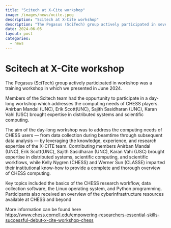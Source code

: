 ```yaml
---
title: "Scitech at X-Cite workshop"
image: /images/news/xcite.jpeg
description: "Scitech at X-Cite workshop"
description: "The Pegasus (SciTech) group actively participated in several events and presented talks in workshops, posters, and presented papers at X-Cite workshop."
date: 2024-06-05
layout: post
categories:
  - news
---
```


# Scitech at X-Cite workshop

The Pegasus (SciTech) group actively participated in workshop was a training workshop in which we presented in June 2024. 

Members of the Scitech team had the oppurtunity to participate in a day-long workshop which addresses the computing
needs of CHESS players. Anirban Mandal (UNC), Erik Scott(UNC), Sajith Sasidharan (UNC), Karan Vahi (USC) brought expertise in 
distributed systems and scientific computing. 

The aim of the day-long workshop was to address the computing needs of CHESS users — from data collection during beamtime through subsequent data analysis — by leveraging the knowledge, experience, and research expertise of the X-CITE team. Contributing members Anirban Mandal (UNC), Erik Scott(UNC), Sajith Sasidharan (UNC), Karan Vahi (USC) brought expertise in distributed systems, scientific computing, and scientific workflows, while Kelly Nygren (CHESS) and Werner Sun (CLASSE) imparted their institutional know-how to provide a complete and thorough overview of CHESS computing.

Key topics included the basics of the CHESS research workflow, data collection software, the Linux operating system, and Python programming. Participants also received an overview of the cyberinfrastructure resources available at CHESS and beyond

More information can be found here https://www.chess.cornell.edu/empowering-researchers-essential-skills-successful-debut-x-cite-workshop-chess
